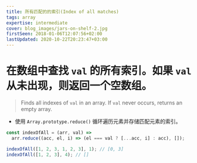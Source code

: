 ```yaml
---
title: 所有匹配的的索引(Index of all matches)
tags: array
expertise: intermediate
cover: blog_images/jars-on-shelf-2.jpg
firstSeen: 2018-01-06T12:07:56+02:00
lastUpdated: 2020-10-22T20:23:47+03:00
---
```


# 在数组中查找 `val` 的所有索引。如果 `val` 从未出现，则返回一个空数组。
> Finds all indexes of `val` in an array.
> If `val` never occurs, returns an empty array.

- 使用 `Array.prototype.reduce()` 循环遍历元素并存储匹配元素的索引。

```js
const indexOfAll = (arr, val) =>
  arr.reduce((acc, el, i) => (el === val ? [...acc, i] : acc), []);
```

```js
indexOfAll([1, 2, 3, 1, 2, 3], 1); // [0, 3]
indexOfAll([1, 2, 3], 4); // []
```
